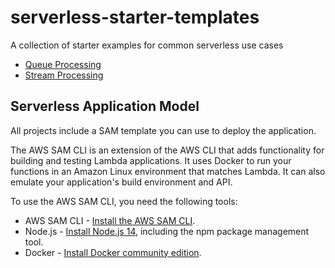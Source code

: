 # serverless-starter-templates
A collection of starter examples for common serverless use cases

* [Queue Processing](https://github.com/georgmao/serverless-starter-templates/tree/main/queue-processing-sqs-lambda)
* [Stream Processing](https://github.com/georgmao/serverless-starter-templates/tree/main/queue-processing-kinesis-lambda)


## Serverless Application Model
All projects include a SAM template you can use to deploy the application.

The AWS SAM CLI is an extension of the AWS CLI that adds functionality for building and testing Lambda applications. It uses Docker to run your functions in an Amazon Linux environment that matches Lambda. It can also emulate your application's build environment and API.

To use the AWS SAM CLI, you need the following tools:

* AWS SAM CLI - [Install the AWS SAM CLI](https://docs.aws.amazon.com/serverless-application-model/latest/developerguide/serverless-sam-cli-install.html).
* Node.js - [Install Node.js 14](https://nodejs.org/en/), including the npm package management tool.
* Docker - [Install Docker community edition](https://hub.docker.com/search/?type=edition&offering=community).
